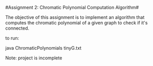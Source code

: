 #Assignment 2: Chromatic Polynomial Computation Algorithm#

The objective of this assignment is to implement an algorithm that
computes the chromatic polynomial of a given graph to check if it's
connected.

to run:

java ChromaticPolynomials tinyG.txt

Note: project is incomplete

